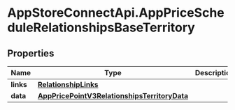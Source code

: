 # AppStoreConnectApi.AppPriceScheduleRelationshipsBaseTerritory

## Properties

Name | Type | Description | Notes
------------ | ------------- | ------------- | -------------
**links** | [**RelationshipLinks**](RelationshipLinks.md) |  | [optional] 
**data** | [**AppPricePointV3RelationshipsTerritoryData**](AppPricePointV3RelationshipsTerritoryData.md) |  | [optional] 


